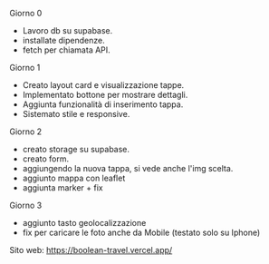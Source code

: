 Giorno 0
- Lavoro db su supabase.
- installate dipendenze.
- fetch per chiamata API.

Giorno 1
- Creato layout card e visualizzazione tappe.
- Implementato bottone per mostrare dettagli.
- Aggiunta funzionalità di inserimento tappa.
- Sistemato stile e responsive.

Giorno 2
- creato storage su supabase.
- creato form.
- aggiungendo la nuova tappa, si vede anche l'img scelta.
- aggiunto mappa con leaflet
- aggiunta marker + fix 

Giorno 3
- aggiunto tasto geolocalizzazione
- fix per caricare le foto anche da Mobile (testato solo su Iphone)



Sito web: https://boolean-travel.vercel.app/